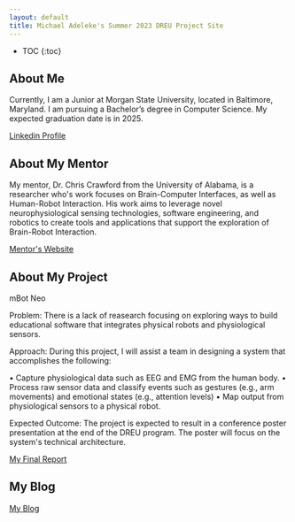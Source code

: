 ```yaml
---
layout: default
title: Michael Adeleke's Summer 2023 DREU Project Site
---
```


* TOC
{:toc}

## About Me

Currently, I am a Junior at Morgan State University, located in Baltimore, Maryland. I am pursuing a Bachelor’s degree in Computer Science. My expected graduation date is in 2025.

[Linkedin Profile](https://www.linkedin.com/in/michael-adeleke-4a1228217/)

## About My Mentor

My mentor, Dr. Chris Crawford from the University of Alabama, is a researcher who's work focuses on Brain-Computer Interfaces, as well as Human-Robot Interaction. His work aims to leverage novel neurophysiological sensing technologies, software engineering, and robotics to create tools and applications that support the exploration of Brain-Robot Interaction. 

[Mentor's Website](https://htilua.org/about-the-pi)

## About My Project

mBot Neo

Problem: There is a lack of reasearch focusing on exploring ways to build educational software that integrates physical robots and physiological sensors. 

Approach: During this project, I will assist a team in designing a system that accomplishes the following:

• Capture physiological data such as EEG and EMG from the human body.
• Process raw sensor data and classify events such as gestures (e.g., arm movements) and emotional states (e.g., attention levels)
• Map output from physiological sensors to a physical robot. 

Expected Outcome: The project is expected to result in a conference poster presentation at the end of the DREU program. The poster will focus on the system's technical architecture.

[My Final Report](files/finalreport.pdf)

## My Blog

[My Blog](blog.html)
